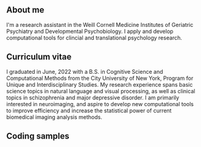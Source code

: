 ## About me

<p>I'm a research assistant in the Weill Cornell Medicine Institutes of Geriatric Psychiatry and Developmental Psychobiology. I apply and develop computational tools for clincial and translational psychology research.<p>

## Curriculum vitae

<p>I graduated in June, 2022 with a B.S. in Cognitive Science and Computational Methods from the City University of New York, Program for Unique and Interdisciplinary Studies. My research experience spans basic science topics in natural language and visual processing, as well as clinical topics in schizophrenia and major depressive disorder. I am primarily interested in neuroimaging, and aspire to develop new computational tools to improve efficiency and increase the statistical power of current biomedical imaging analysis methods.<p>

## Coding samples


